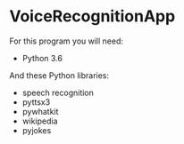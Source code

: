 # VoiceRecognitionApp

For this program you will need:
- Python 3.6

And these Python libraries:
- speech recognition
- pyttsx3
- pywhatkit
- wikipedia
- pyjokes
